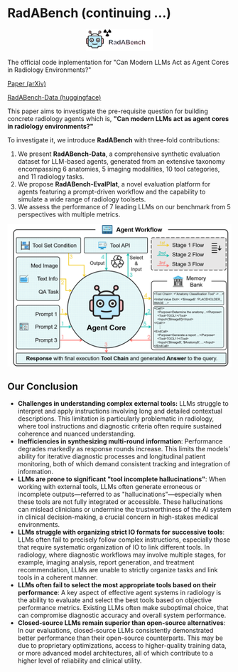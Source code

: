 # RadABench (continuing ...)

<div align="center">
  <img src="./assets/logo.png" width="150"/> <div align="center"></div>
</div>

The official code inplementation for "Can Modern LLMs Act as Agent Cores in Radiology Environments?"

[Paper (arXiv)](https://arxiv.org/pdf/2412.09529)

[RadABench-Data (huggingface)](https://huggingface.co/datasets/QiaoyuZheng/RadABench-Data)

This paper aims to investigate the pre-requisite question for building concrete radiology agents which is, **"Can modern LLMs act as agent cores in radiology environments?"**

To investigate it, we introduce **RadABench** with three-fold contributions: 
1. We present **RadABench-Data**, a comprehensive synthetic evaluation dataset for LLM-based agents, generated from an extensive taxonomy encompassing 6 anatomies, 5 imaging modalities, 10 tool categories, and 11 radiology tasks. 
2. We propose **RadABench-EvalPlat**, a novel evaluation platform for agents featuring a prompt-driven workflow and the capability to simulate a wide range of radiology toolsets.
3. We assess the performance of 7 leading LLMs on our benchmark from 5 perspectives with multiple metrics. 


<div>	
    <Center>
    <img src="/assets/AgentWorkflow.png"
         alt="CoRe模型图片缺失"
         style="80%"/>
    <br>	
    </Center>
</div>

## Our Conclusion
- **Challenges in understanding complex external tools:** LLMs struggle to interpret and apply instructions involving long and detailed contextual descriptions. This limitation is particularly problematic in radiology, where tool instructions and diagnostic criteria often require sustained coherence and nuanced understanding.
- **Inefficiencies in synthesizing multi-round information**: Performance degrades markedly as response rounds increase. This limits the models’ ability for iterative diagnostic processes and longitudinal patient monitoring, both of which demand consistent tracking and integration of information.
- **LLMs are prone to significant "tool incomplete hallucinations"**: When working with external tools, LLMs often generate erroneous or incomplete outputs—referred to as "hallucinations"—especially when these tools are not fully integrated or accessible. These hallucinations can mislead clinicians or undermine the trustworthiness of the AI system in clinical decision-making, a crucial concern in high-stakes medical environments.
- **LLMs struggle with organizing strict IO formats for successive tools**: LLMs often fail to precisely follow complex instructions, especially those that require systematic organization of IO to link different tools. In radiology, where diagnostic workflows may involve multiple stages, for example, imaging analysis, report generation, and treatment recommendation, LLMs are unable to strictly organize tasks and link tools in a coherent manner. 
- **LLMs often fail to select the most appropriate tools based on their performance**: A key aspect of effective agent systems in radiology is the ability to evaluate and select the best tools based on objective performance metrics. Existing LLMs often make suboptimal choice, that can compromise diagnostic accuracy and overall system performance.
- **Closed-source LLMs remain superior than open-source alternatives**: In our evaluations, closed-source LLMs consistently demonstrated better performance than their open-source counterparts. This may be due to proprietary optimizations, access to higher-quality training data, or more advanced model architectures, all of which contribute to a higher level of reliability and clinical utility.
